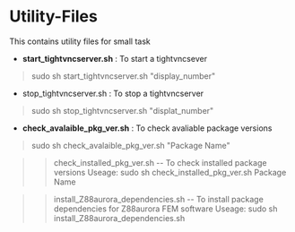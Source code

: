 # Utility-Files

This contains utility files for small task

* **start_tightvncserver.sh** : To start a tightvncsever
> sudo sh start_tightvncserver.sh "display_number"
	
* stop_tightvncserver.sh : To stop a tightvncserver
> sudo sh stop_tightvncserver.sh "displat_number"
	
* __check_avalaible_pkg_ver.sh__ : To check avaliable package versions
>  sudo sh check_avalaible_pkg_ver.sh "Package Name"

>> check_installed_pkg_ver.sh -- To check installed package versions
   Useage: sudo sh check_installed_pkg_ver.sh Package Name

>> install_Z88aurora_dependencies.sh -- To install package dependencies for Z88aurora FEM software
   Useage: sudo sh install_Z88aurora_dependencies.sh 


